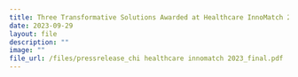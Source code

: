 ```yaml
---
title: Three Transformative Solutions Awarded at Healthcare InnoMatch 2023
date: 2023-09-29
layout: file
description: ""
image: ""
file_url: /files/pressrelease_chi healthcare innomatch 2023_final.pdf
---
```

